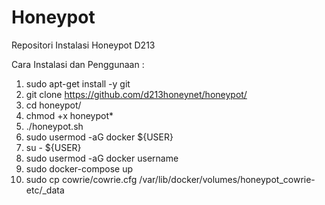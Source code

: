 # Honeypot
Repositori Instalasi Honeypot D213

Cara Instalasi dan Penggunaan :
1. sudo apt-get install -y git
2. git clone https://github.com/d213honeynet/honeypot/
3. cd honeypot/
4. chmod +x honeypot*
5. ./honeypot.sh
6. sudo usermod -aG docker ${USER}
7. su - ${USER}
8. sudo usermod -aG docker username
9. sudo docker-compose up
10. sudo cp cowrie/cowrie.cfg /var/lib/docker/volumes/honeypot_cowrie-etc/_data
